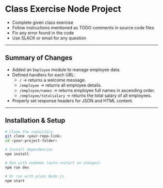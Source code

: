# Class Exercise Node Project

- Complete given class exercise
- Follow instructions mentioned as TODO comments in source code files
- Fix any error found in the code
- Use SLACK or email for any question

---

## Summary of Changes
- Added an `Employee` module to manage employee data.
- Defined handlers for each URL:
    - `/` → returns a welcome message.
    - `/employee` → returns all employee details.
    - `/employee/names` → returns employee full names in ascending order.
    - `/employee/totalsalary` → returns the total salary of all employees.
- Properly set response headers for JSON and HTML content.

---

## Installation & Setup

```bash
# Clone the repository
git clone <your-repo-link>
cd <your-project-folder>

# Install dependencies
npm install

# Run with nodemon (auto-restart on changes)
npm run dev

# Or run with plain Node.js
npm start
